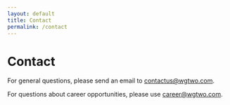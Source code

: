 ```yaml
---
layout: default
title: Contact
permalink: /contact
---
```


# Contact

For general questions, please send an email to <a href="mailto:contactus@wgtwo.com">contactus@wgtwo.com</a>. 

For questions about career opportunities, please use <a href="mailto:career@wgtwo.com">career@wgtwo.com</a>.
